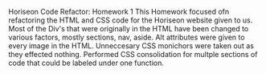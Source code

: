Horiseon Code Refactor: Homework 1
This Homework focused ofn refactoring the HTML and CSS code for the Horiseon website given to us.
Most of the Div's that were originally in the HTML have been changed to various factors, mostly sections, nav, aside.
Alt attributes were given to every image in the HTML.
Unneccesary CSS monichors were taken out as they effected nothing. 
Performed CSS consolidation for multple sections of code that could be labeled under one function.
